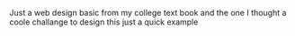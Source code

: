 Just a web design basic from my college text book and the one I thought a coole challange to design
this just a quick example

